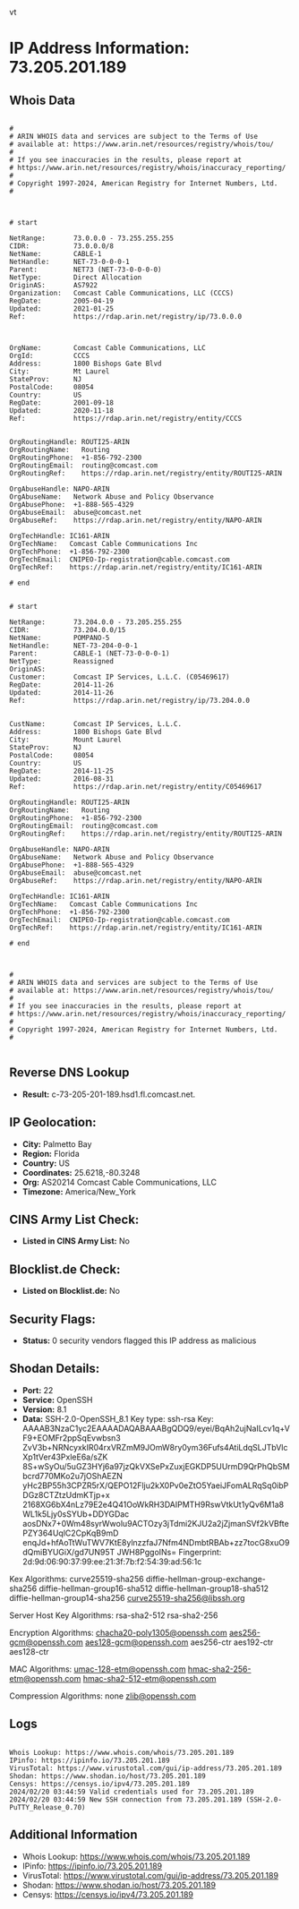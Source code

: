 vt
# IP Address Information: 73.205.201.189

## Whois Data
```

#
# ARIN WHOIS data and services are subject to the Terms of Use
# available at: https://www.arin.net/resources/registry/whois/tou/
#
# If you see inaccuracies in the results, please report at
# https://www.arin.net/resources/registry/whois/inaccuracy_reporting/
#
# Copyright 1997-2024, American Registry for Internet Numbers, Ltd.
#



# start

NetRange:       73.0.0.0 - 73.255.255.255
CIDR:           73.0.0.0/8
NetName:        CABLE-1
NetHandle:      NET-73-0-0-0-1
Parent:         NET73 (NET-73-0-0-0-0)
NetType:        Direct Allocation
OriginAS:       AS7922
Organization:   Comcast Cable Communications, LLC (CCCS)
RegDate:        2005-04-19
Updated:        2021-01-25
Ref:            https://rdap.arin.net/registry/ip/73.0.0.0



OrgName:        Comcast Cable Communications, LLC
OrgId:          CCCS
Address:        1800 Bishops Gate Blvd
City:           Mt Laurel
StateProv:      NJ
PostalCode:     08054
Country:        US
RegDate:        2001-09-18
Updated:        2020-11-18
Ref:            https://rdap.arin.net/registry/entity/CCCS


OrgRoutingHandle: ROUTI25-ARIN
OrgRoutingName:   Routing
OrgRoutingPhone:  +1-856-792-2300 
OrgRoutingEmail:  routing@comcast.com
OrgRoutingRef:    https://rdap.arin.net/registry/entity/ROUTI25-ARIN

OrgAbuseHandle: NAPO-ARIN
OrgAbuseName:   Network Abuse and Policy Observance
OrgAbusePhone:  +1-888-565-4329 
OrgAbuseEmail:  abuse@comcast.net
OrgAbuseRef:    https://rdap.arin.net/registry/entity/NAPO-ARIN

OrgTechHandle: IC161-ARIN
OrgTechName:   Comcast Cable Communications Inc
OrgTechPhone:  +1-856-792-2300 
OrgTechEmail:  CNIPEO-Ip-registration@cable.comcast.com
OrgTechRef:    https://rdap.arin.net/registry/entity/IC161-ARIN

# end


# start

NetRange:       73.204.0.0 - 73.205.255.255
CIDR:           73.204.0.0/15
NetName:        POMPANO-5
NetHandle:      NET-73-204-0-0-1
Parent:         CABLE-1 (NET-73-0-0-0-1)
NetType:        Reassigned
OriginAS:       
Customer:       Comcast IP Services, L.L.C. (C05469617)
RegDate:        2014-11-26
Updated:        2014-11-26
Ref:            https://rdap.arin.net/registry/ip/73.204.0.0


CustName:       Comcast IP Services, L.L.C.
Address:        1800 Bishops Gate Blvd
City:           Mount Laurel
StateProv:      NJ
PostalCode:     08054
Country:        US
RegDate:        2014-11-25
Updated:        2016-08-31
Ref:            https://rdap.arin.net/registry/entity/C05469617

OrgRoutingHandle: ROUTI25-ARIN
OrgRoutingName:   Routing
OrgRoutingPhone:  +1-856-792-2300 
OrgRoutingEmail:  routing@comcast.com
OrgRoutingRef:    https://rdap.arin.net/registry/entity/ROUTI25-ARIN

OrgAbuseHandle: NAPO-ARIN
OrgAbuseName:   Network Abuse and Policy Observance
OrgAbusePhone:  +1-888-565-4329 
OrgAbuseEmail:  abuse@comcast.net
OrgAbuseRef:    https://rdap.arin.net/registry/entity/NAPO-ARIN

OrgTechHandle: IC161-ARIN
OrgTechName:   Comcast Cable Communications Inc
OrgTechPhone:  +1-856-792-2300 
OrgTechEmail:  CNIPEO-Ip-registration@cable.comcast.com
OrgTechRef:    https://rdap.arin.net/registry/entity/IC161-ARIN

# end



#
# ARIN WHOIS data and services are subject to the Terms of Use
# available at: https://www.arin.net/resources/registry/whois/tou/
#
# If you see inaccuracies in the results, please report at
# https://www.arin.net/resources/registry/whois/inaccuracy_reporting/
#
# Copyright 1997-2024, American Registry for Internet Numbers, Ltd.
#


```
## Reverse DNS Lookup
- **Result:** c-73-205-201-189.hsd1.fl.comcast.net.

## IP Geolocation:
- **City:** Palmetto Bay
- **Region:** Florida
- **Country:** US
- **Coordinates:** 25.6218,-80.3248
- **Org:** AS20214 Comcast Cable Communications, LLC
- **Timezone:** America/New_York

## CINS Army List Check:
- **Listed in CINS Army List:** 
No

## Blocklist.de Check:
- **Listed on Blocklist.de:** 
No

## Security Flags:
- **Status:** 0 security vendors flagged this IP address as malicious

## Shodan Details:
- **Port:** 22
- **Service:** OpenSSH
- **Version:** 8.1
- **Data:** SSH-2.0-OpenSSH_8.1
Key type: ssh-rsa
Key: AAAAB3NzaC1yc2EAAAADAQABAAABgQDQ9/eyei/BqAh2ujNaILcv1q+VF9+EOMFr2ppSqEvwbsn3
ZvV3b+NRNcyxkIR04rxVRZmM9JOmW8ry0ym36Fufs4AtiLdqSLJTbVlcXp1tVer43PxleE6a/sZK
8S+wSyOu/5uGZ3HYj6a97jzQkVXSePxZuxjEGKDP5UUrmD9QrPhQbSMbcrd770MKo2u7jOShAEZN
yHc2BP55h3CPZR5rX/QEPO12Flju2kX0Pv0eZtO5YaeiJFomALRqSq0ibPDGz8CTZtzUdmKTjp+x
2168XG6bX4nLz79E2e4Q41OoWkRH3DAIPMTH9RswVtkUt1yQv6M1a8WL1k5Ljy0sSYUb+DDYGDac
aosDNx7+0Wm48syrWwolu9ACTOzy3jTdmi2KJU2a2jZjmanSVf2kVBftePZY364UqlC2CpKqB9mD
enqJd+hfAoTtWuTWV7KtE8ylnzzfaJ7Nfm4NDmbtRBAb+zz7tocG8xuO9dQmiBYUGiX/gd7UN95T
JWH8PggoINs=
Fingerprint: 2d:9d:06:90:37:99:ee:21:3f:7b:f2:54:39:ad:56:1c

Kex Algorithms:
	curve25519-sha256
	diffie-hellman-group-exchange-sha256
	diffie-hellman-group16-sha512
	diffie-hellman-group18-sha512
	diffie-hellman-group14-sha256
	curve25519-sha256@libssh.org

Server Host Key Algorithms:
	rsa-sha2-512
	rsa-sha2-256

Encryption Algorithms:
	chacha20-poly1305@openssh.com
	aes256-gcm@openssh.com
	aes128-gcm@openssh.com
	aes256-ctr
	aes192-ctr
	aes128-ctr

MAC Algorithms:
	umac-128-etm@openssh.com
	hmac-sha2-256-etm@openssh.com
	hmac-sha2-512-etm@openssh.com

Compression Algorithms:
	none
	zlib@openssh.com


## Logs
```

Whois Lookup: https://www.whois.com/whois/73.205.201.189
IPinfo: https://ipinfo.io/73.205.201.189
VirusTotal: https://www.virustotal.com/gui/ip-address/73.205.201.189
Shodan: https://www.shodan.io/host/73.205.201.189
Censys: https://censys.io/ipv4/73.205.201.189
2024/02/20 03:44:59 Valid credentials used for 73.205.201.189
2024/02/20 03:44:59 New SSH connection from 73.205.201.189 (SSH-2.0-PuTTY_Release_0.70)

```
## Additional Information
- Whois Lookup: https://www.whois.com/whois/73.205.201.189
- IPinfo: https://ipinfo.io/73.205.201.189
- VirusTotal: https://www.virustotal.com/gui/ip-address/73.205.201.189
- Shodan: https://www.shodan.io/host/73.205.201.189
- Censys: https://censys.io/ipv4/73.205.201.189

